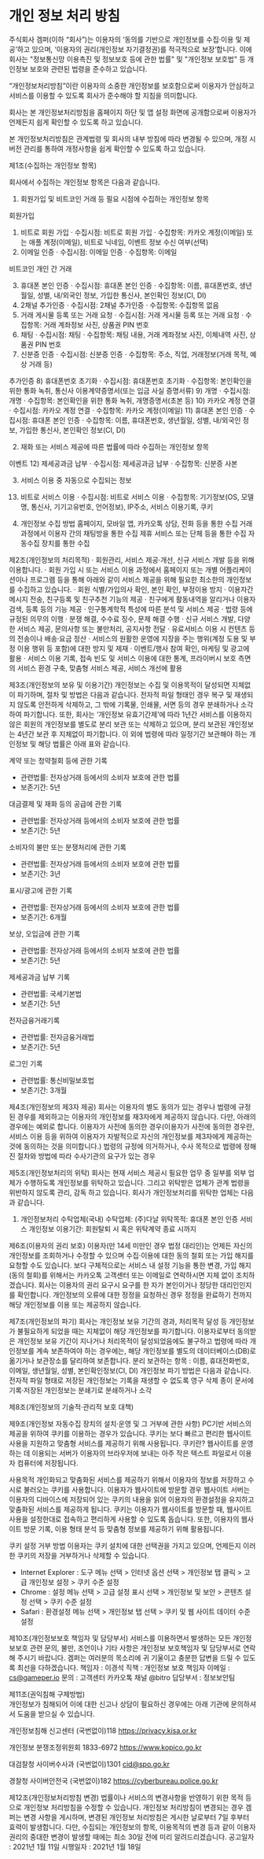 # 개인 정보 처리 방침

주식회사 겜퍼(이하 “회사”)는 이용자의 ‘동의를 기반으로 개인정보를 수집·이용 및 제공’하고 있으며, ‘이용자의 권리(개인정보 자기결정권)를 적극적으로 보장’합니다. 이에 회사는 "정보통신망 이용촉진 및 정보보호 등에 관한 법률" 및 "개인정보 보호법" 등 개인정보 보호와 관련된 법령을 준수하고 있습니다.

“개인정보처리방침”이란 이용자의 소중한 개인정보를 보호함으로써 이용자가 안심하고 서비스를 이용할 수 있도록 회사가 준수해야 할 지침을 의미합니다.

회사는 본 개인정보처리방침을 홈페이지 하단 및 앱 설정 화면에 공개함으로써 이용자가 언제든지 쉽게 확인할 수 있도록 하고 있습니다. 

본 개인정보처리방침은 관계법령 및 회사의 내부 방침에 따라 변경될 수 있으며, 개정 시 버전 관리를 통하여 개정사항을 쉽게 확인할 수 있도록 하고 있습니다.


제1조(수집하는 개인정보 항목)

회사에서 수집하는 개인정보 항목은 다음과 같습니다.

1. 회원가입 및 비트코인 거래 등 필요 시점에 수집하는 개인정보 항목

회원가입

1) 비트로 회원 가입
  · 수집시점: 비트로 회원 가입
  · 수집항목: 카카오 계정(이메일) 또는 애플 계정(이메일), 비트로 닉네임, 이벤트 정보 수신 여부(선택)
2) 이메일 인증
  · 수집시점: 이메일 인증
  · 수집항목: 이메일

비트코인 개인 간 거래

3) 휴대폰 본인 인증
  · 수집시점: 휴대폰 본인 인증
  · 수집항목: 이름, 휴대폰번호, 생년월일, 성별, 내/외국인 정보, 가입한 통신사, 본인확인 정보(CI, DI)
4) 2채널 추가인증
  · 수집시점: 2채널 추가인증
  · 수집항목: 수집항목 없음
5) 거래 게시물 등록 또는 거래 요청
  · 수집시점: 거래 게시물 등록 또는 거래 요청
  · 수집항목: 거래 계좌정보 사진, 상품권 PIN 번호
6) 채팅
  · 수집시점: 채팅
  · 수집항목: 채팅 내용, 거래 계좌정보 사진, 이체내역 사진, 상품권 PIN 번호
7) 신분증 인증
  · 수집시점: 신분증 인증
  · 수집항목: 주소, 직업, 거래정보(거래 목적, 예상 거래 등)

추가인증
8) 휴대폰번호 초기화
  · 수집시점: 휴대폰번호 초기화
  · 수집항목: 본인확인을 위한 통화 녹취, 통신사 이용계약증명서(또는 입금 사실 증명서류)
9) 개명
  · 수집시점: 개명
  · 수집항목: 본인확인을 위한 통화 녹취, 개명증명서(초본 등)
10) 카카오 계정 연결
  · 수집시점: 카카오 계정 연결
  · 수집항목: 카카오 계정(이메일)
11) 휴대폰 본인 인증
  · 수집시점: 휴대폰 본인 인증
  · 수집항목: 이름, 휴대폰번호, 생년월일, 성별, 내/외국인 정보, 가입한 통신사, 본인확인 정보(CI, DI)

2. 재화 또는 서비스 제공에 따른 법률에 따라 수집하는 개인정보 항목

이벤트
12) 제세공과금 납부
  · 수집시점: 제세공과금 납부
  · 수집항목: 신분증 사본

3. 서비스 이용 중 자동으로 수집되는 정보
13) 비트로 서비스 이용
  · 수집시점: 비트로 서비스 이용
  · 수집항목: 기기정보(OS, 모델명, 통신사, 기기고유번호, 언어정보), IP주소, 서비스 이용기록, 쿠키

4. 개인정보 수집 방법
홈페이지, 모바일 앱, 카카오톡 상담, 전화 등을 통한 수집
거래 과정에서 이용자 간의 채팅방을 통한 수집
제휴 서비스 또는 단체 등을 통한 수집
자동수집 장치를 통한 수집

제2조(개인정보의 처리목적)
· 회원관리, 서비스 제공·개선, 신규 서비스 개발 등을 위해 이용합니다.
· 회원 가입 시 또는 서비스 이용 과정에서 홈페이지 또는 개별 어플리케이션이나 프로그램 등을 통해 아래와 같이 서비스 제공을 위해 필요한 최소한의 개인정보를 수집하고 있습니다.
· 회원 식별/가입의사 확인, 본인 확인, 부정이용 방지
· 이용자간 메시지 전송, 친구등록 및 친구추천 기능의 제공
· 친구에게 활동내역을 알리거나 이용자 검색, 등록 등의 기능 제공
· 인구통계학적 특성에 따른 분석 및 서비스 제공
· 법령 등에 규정된 의무의 이행
· 분쟁 해결, 수수료 징수, 문제 해결 수행
· 신규 서비스 개발, 다양한 서비스 제공, 문의사항 또는 불만처리, 공지사항 전달
· 유료서비스 이용 시 컨텐츠 등의 전송이나 배송·요금 정산
· 서비스의 원활한 운영에 지장을 주는 행위(계정 도용 및 부정 이용 행위 등 포함)에 대한 방지 및 제재
· 이벤트/행사 참여 확인, 마케팅 및 광고에 활용
· 서비스 이용 기록, 접속 빈도 및 서비스 이용에 대한 통계, 프라이버시 보호 측면의 서비스 환경 구축, 맞춤형 서비스 제공, 서비스 개선에 활용

제3조(개인정보의 보유 및 이용기간)
개인정보는 수집 및 이용목적이 달성되면 지체없이 파기하며, 절차 및 방법은 다음과 같습니다.
전자적 파일 형태인 경우 복구 및 재생되지 않도록 안전하게 삭제하고, 그 밖에 기록물, 인쇄물, 서면 등의 경우 분쇄하거나 소각하여 파기합니다.
또한, 회사는 ‘개인정보 유효기간제’에 따라 1년간 서비스를 이용하지 않은 회원의 개인정보를 별도로 분리 보관 또는 삭제하고 있으며, 분리 보관된 개인정보는 4년간 보관 후 지체없이 파기합니다.
이 외에 법령에 따라 일정기간 보관해야 하는 개인정보 및 해당 법률은 아래 표와 같습니다.

계약 또는 청약철회 등에 관한 기록
- 관련법률: 전자상거래 등에서의 소비자 보호에 관한 법률
- 보존기간: 5년

대금결제 및 재화 등의 공급에 관한 기록
- 관련법률: 전자상거래 등에서의 소비자 보호에 관한 법률
- 보존기간: 5년

소비자의 불만 또는 분쟁처리에 관한 기록
- 관련법률: 전자상거래 등에서의 소비자 보호에 관한 법률
- 보존기간: 3년

표시/광고에 관한 기록
- 관련법률: 전자상거래 등에서의 소비자 보호에 관한 법률
- 보존기간: 6개월

보상, 오입금에 관한 기록
- 관련법률: 전자상거래 등에서의 소비자 보호에 관한 법률
- 보존기간: 5년

제세공과금 납부 기록
- 관련법률: 국세기본법
- 보존기간: 5년

전자금융거래기록
- 관련법률: 전자금융거래법
- 보존기간: 5년

로그인 기록
- 관련법률: 통신비밀보호법
- 보존기간: 3개월


제4조(개인정보의 제3자 제공)
회사는 이용자의 별도 동의가 있는 경우나 법령에 규정된 경우를 제외하고는 이용자의 개인정보를 재3자에게 제공하지 않습니다. 다만, 아래의 경우에는 예외로 합니다.
이용자가 사전에 동의한 경우(이용자가 사전에 동의한 경우란, 서비스 이용 등을 위하여 이용자가 자발적으로 자신의 개인정보를 제3자에게 제공하는 것에 동의하는 것을 의미합니다.)
법령의 규정에 의거하거나, 수사 목적으로 법령에 정해진 절차와 방법에 따라 수사기관의 요구가 있는 경우

제5조(개인정보처리의 위탁)
회사는 현재 서비스 제공시 필요한 업무 중 일부를 외부 업체가 수행하도록 개인정보를 위탁하고 있습니다. 그리고 위탁받은 업체가 관계 법령을 위반하지 않도록 관리, 감독 하고 있습니다.
회사가 개인정보처리를 위탁한 업체는 다음과 같습니다.

1. 개인정보처리 수탁업체(국내)
수탁업체: (주)다날
위탁목적: 휴대폰 본인 인증 서비스
개인정보 이용기간: 회원탈퇴 시 혹은 위탁계약 종료 시까지


제6조(이용자의 권리 보호)
이용자(만 14세 미만인 경우 법정 대리인)는 언제든 자신의 개인정보를 조회하거나 수정할 수 있으며 수집·이용에 대한 동의 철회 또는 가입 해지를 요청할 수도 있습니다. 보다 구체적으로는 서비스 내 설정 기능을 통한 변경, 가입 해지(동의 철회)를 위해서는 카카오톡 고객센터 또는 이메일로 연락하시면 지체 없이 조치하겠습니다. 회사는 이용자의 권리 요구시 요구를 한 자가 본인이거나 정당한 대리인인지를 확인합니다. 개인정보의 오류에 대한 정정을 요청하신 경우 정정을 완료하기 전까지 해당 개인정보를 이용 또는 제공하지 않습니다.
 
제7조(개인정보의 파기)
회사는 개인정보 보유 기간의 경과, 처리목적 달성 등 개인정보가 불필요하게 되었을 때는 지체없이 해당 개인정보를 파기합니다. 
이용자로부터 동의받은 개인정보 보유 기간이 지나거나 처리목적이 달성되었음에도 불구하고 법령에 따라 개인정보를 계속 보존하여야 하는 경우에는, 해당 개인정보를 별도의 데이터베이스(DB)로 옮기거나 보관장소를 달리하여 보존합니다.
분리 보관하는 항목 : 이름, 휴대전화번호, 이메일, 생년월일, 성별, 본인확인정보(CI, DI)
개인정보 파기 방법은 다음과 같습니다.
전자적 파일 형태로 저장된 개인정보는 기록을 재생할 수 없도록 영구 삭제
종이 문서에 기록·저장된 개인정보는 분쇄기로 분쇄하거나 소각

제8조(개인정보의 기술적·관리적 보호 대책)


제9조(개인정보 자동수집 장치의 설치·운영 및 그 거부에 관한 사항)
PC기반 서비스의 제공을 위하여 쿠키를 이용하는 경우가 있습니다.
쿠키는 보다 빠르고 편리한 웹사이트 사용을 지원하고 맞춤형 서비스를 제공하기 위해 사용됩니다.
쿠키란?
웹사이트를 운영하는 데 이용되는 서버가 이용자의 브라우저에 보내는 아주 작은 텍스트 파일로서 이용자 컴퓨터에 저장됩니다.

사용목적
개인화되고 맞춤화된 서비스를 제공하기 위해서 이용자의 정보를 저장하고 수시로 불러오는 쿠키를 사용합니다. 이용자가 웹사이트에 방문할 경우 웹사이트 서버는 이용자의 디바이스에 저장되어 있는 쿠키의 내용을 읽어 이용자의 환경설정을 유지하고 맞춤화된 서비스를 제공하게 됩니다. 쿠키는 이용자가 웹사이트를 방문할 때, 웹사이트 사용을 설정한대로 접속하고 편리하게 사용할 수 있도록 돕습니다. 또한, 이용자의 웹사이트 방문 기록, 이용 형태 분석 등 맞춤형 정보를 제공하기 위해 활용됩니다. 

쿠키 설정 거부 방법
이용자는 쿠키 설치에 대한 선택권을 가지고 있으며, 언제든지 이러한 쿠키의 저장을 거부하거나 삭제할 수 있습니다.
- Internet Explorer : 도구 메뉴 선택 > 인터넷 옵션 선택 > 개인정보 탭 클릭 > 고급 개인정보 설정 > 쿠키 수준 설정
- Chrome : 설정 메뉴 선택 > 고급 설정 표시 선택 > 개인정보 및 보안 > 콘텐츠 설정 선택 > 쿠키 수준 설정
- Safari : 환경설정 메뉴 선택 > 개인정보 탭 선택 > 쿠키 및 웹 사이트 데이터 수준 설정

제10조(개인정보보호 책임자 및 담당부서)
서비스를 이용하면서 발생하는 모든 개인정보보호 관련 문의, 불만, 조언이나 기타 사항은 개인정보 보호책임자 및 담당부서로 연락해 주시기 바랍니다. 겜퍼는 여러분의 목소리에 귀 기울이고 충분한 답변을 드릴 수 있도록 최선을 다하겠습니다.
책임자 : 이경석
직책 : 개인정보 보호 책임자
이메일 : cs@gameper.io
문의 : 고객센터 카카오톡 채널 @bitro
담당부서 : 정보보안팀

제11조(권익침해 구제방법)  
개인정보가 침해되어 이에 대한 신고나 상담이 필요하신 경우에는 아래 기관에 문의하셔서 도움을 받으실 수 있습니다.

개인정보침해 신고센터
(국번없이)118
https://privacy.kisa.or.kr

개인정보 분쟁조정위원회
1833-6972
https://www.kopico.go.kr

대검찰청 사이버수사과
(국번없이)1301
cid@spo.go.kr

경찰청 사이버안전국
(국번없이)182
https://cyberbureau.police.go.kr

제12조(개인정보처리방침 변경)
법률이나 서비스의 변경사항을 반영하기 위한 목적 등으로 개인정보 처리방침을 수정할 수 있습니다. 개인정보 처리방침이 변경되는 경우 겜퍼는 변경 사항을 게시하며, 변경된 개인정보 처리방침은 게시한 날로부터 7일 후부터 효력이 발생합니다.
다만, 수집되는 개인정보의 항목, 이용목적의 변경 등과 같이 이용자 권리의 중대한 변경이 발생할 때에는 최소 30일 전에 미리 알려드리겠습니다.
공고일자 : 2021년 1월 11일
시행일자 : 2021년 1월 18일